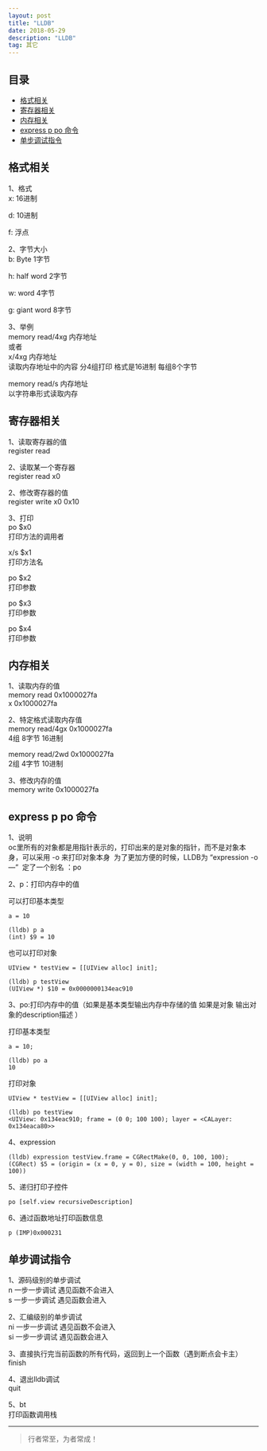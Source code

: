 ```yaml
---
layout: post
title: "LLDB"
date: 2018-05-29
description: "LLDB"
tag: 其它
--- 
```






## 目录
* [格式相关](#content1)
* [寄存器相关](#content2)
* [内存相关](#content3)
* [express  p  po 命令](#content4)
* [单步调试指令](#content5)



<!-- ************************************************ -->
## <a id="content1"></a>格式相关

1、格式      
x:  16进制    

d:  10进制   

f:  浮点   


2、字节大小       
b:	Byte			1字节     

h:	half word		2字节     

w:	word			4字节      

g:	giant word	    8字节  


3、举例      
memory read/4xg 内存地址            
或者      
x/4xg  内存地址     
读取内存地址中的内容  分4组打印 格式是16进制  每组8个字节            

memory read/s  内存地址         
以字符串形式读取内存      


<!-- ************************************************ -->
## <a id="content2"></a>寄存器相关

1、读取寄存器的值       
    register read 

2、读取某一个寄存器    
    register read  x0

2、修改寄存器的值     
    register write x0 0x10

3、打印        
po $x0    
打印方法的调用者  

x/s $x1     
打印方法名     

po $x2    
打印参数

po $x3   
打印参数

po $x4      
打印参数      


<!-- ************************************************ -->
## <a id="content3"></a>内存相关

1、读取内存的值     
memory read 0x1000027fa    
x  0x1000027fa    

2、特定格式读取内存值    
memory read/4gx 0x1000027fa   
4组 8字节 16进制 

memory read/2wd 0x1000027fa   
2组 4字节 10进制

3、修改内存的值     
    memory write 0x1000027fa       



<!-- ************************************************ -->
## <a id="content4"></a>express  p  po 命令
	
1、说明     
    oc里所有的对象都是用指针表示的，打印出来的是对象的指针，而不是对象本身，可以采用 -o 来打印对象本身  
    为了更加方便的时候，LLDB为 “expression -o —”  定了一个别名 ：po


2、p：打印内存中的值  

可以打印基本类型   
```objc
a = 10 

(lldb) p a
(int) $9 = 10
```

也可以打印对象   

```objc
UIView * testView = [[UIView alloc] init];

(lldb) p testView
(UIView *) $10 = 0x0000000134eac910
```

3、po:打印内存中的值（如果是基本类型输出内存中存储的值  如果是对象 输出对象的description描述 ）

打印基本类型
```objc
a = 10;

(lldb) po a
10
```
打印对象
```objc
UIView * testView = [[UIView alloc] init];

(lldb) po testView
<UIView: 0x134eac910; frame = (0 0; 100 100); layer = <CALayer: 0x134eaca80>>
```

4、expression      
```objc
(lldb) expression testView.frame = CGRectMake(0, 0, 100, 100);
(CGRect) $5 = (origin = (x = 0, y = 0), size = (width = 100, height = 100))
```

5、递归打印子控件     
```objc
po [self.view recursiveDescription]
```

6、通过函数地址打印函数信息
```objc
p (IMP)0x000231
```

<!-- ************************************************ -->
## <a id="content5"></a>单步调试指令

1、源码级别的单步调试    
n  	一步一步调试  遇见函数不会进入    
s 	一步一步调试  遇见函数会进入    


2、汇编级别的单步调试   
    ni  	一步一步调试  遇见函数不会进入   
    si	一步一步调试  遇见函数会进入    

3、直接执行完当前函数的所有代码，返回到上一个函数（遇到断点会卡主）   
    finish   

4、退出lldb调试    
    quit    
 
5、bt   
    打印函数调用栈    




----------
>  行者常至，为者常成！



